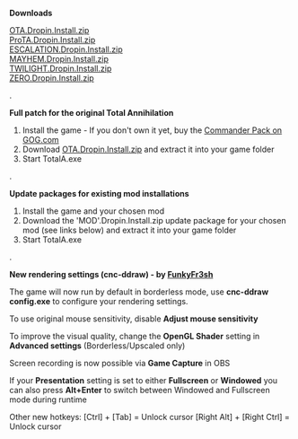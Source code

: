 
**Downloads**

[OTA.Dropin.Install.zip](https://github.com/gammata/TA-Unofficial-Patch-Install/raw/main/OTA.Dropin.Install.zip)\
[ProTA.Dropin.Install.zip](https://github.com/gammata/TA-Unofficial-Patch-Install/raw/main/ProTA.Dropin.Install.zip)\
[ESCALATION.Dropin.Install.zip](https://github.com/gammata/TA-Unofficial-Patch-Install/raw/main/ESCALATION.Dropin.Install.zip)\
[MAYHEM.Dropin.Install.zip](https://github.com/gammata/TA-Unofficial-Patch-Install/raw/main/MAYHEM.Dropin.Install.zip)\
[TWILIGHT.Dropin.Install.zip](https://github.com/gammata/TA-Unofficial-Patch-Install/raw/main/TWILIGHT.Dropin.Install.zip)\
[ZERO.Dropin.Install.zip](https://github.com/gammata/TA-Unofficial-Patch-Install/raw/main/ZERO.Dropin.Install.zip)

.

**Full patch for the original Total Annihilation**

1. Install the game - If you don't own it yet, buy the [Commander Pack on GOG.com](https://www.gog.com/en/game/total_anihilation_commander_pack)
2. Download [OTA.Dropin.Install.zip](https://github.com/gammata/TA-Unofficial-Patch-Install/raw/main/OTA.Dropin.Install.zip) and extract it into your game folder
3. Start TotalA.exe

.

**Update packages for existing mod installations**

1. Install the game and your chosen mod
2. Download the 'MOD'.Dropin.Install.zip update package for your chosen mod (see links below) and extract it into your game folder
3. Start TotalA.exe

.

**New rendering settings (cnc-ddraw) - by [FunkyFr3sh](https://github.com/FunkyFr3sh)**

The game will now run by default in borderless mode, use **cnc-ddraw config.exe** to configure your rendering settings.

To use original mouse sensitivity, disable **Adjust mouse sensitivity**

To improve the visual quality, change the **OpenGL Shader** setting in **Advanced settings** (Borderless/Upscaled only)

Screen recording is now possible via **Game Capture** in OBS

If your **Presentation** setting is set to either **Fullscreen** or **Windowed** you can also press **Alt+Enter** to switch between Windowed and Fullscreen mode during runtime

Other new hotkeys:
[Ctrl] + [Tab] = Unlock cursor
[Right Alt] + [Right Ctrl] = Unlock cursor
